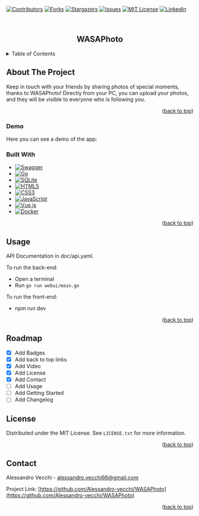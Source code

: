 <a name="readme-top"></a>
<!-- PROJECT SHIELDS -->
<!--
*** I'm using markdown "reference style" links for readability.
*** Reference links are enclosed in brackets [ ] instead of parentheses ( ).
*** See the bottom of this document for the declaration of the reference variables
*** for contributors-url, forks-url, etc. This is an optional, concise syntax you may use.
*** https://www.markdownguide.org/basic-syntax/#reference-style-links
-->
[![Contributors][contributors-shield]][contributors-url]
[![Forks][forks-shield]][forks-url]
[![Stargazers][stars-shield]][stars-url]
[![Issues][issues-shield]][issues-url]
[![MIT License][license-shield]][license-url]
[![LinkedIn][linkedin-shield]][linkedin-url]

<!-- PROJECT LOGO -->
<br />
<div align="center">

  <h2>WASAPhoto</h2>

  
</div>


<!-- TABLE OF CONTENTS -->
<details>
  <summary>Table of Contents</summary>
  <ol>
    <li>
      <a href="#about-the-project">About The Project</a>
      <ul>
        <li><a href="#built-with">Built With</a></li>
      </ul>
    </li>
    <li><a href="#demo">Demo</a></li>
    <li><a href="#usage">Usage</a></li>
    <li><a href="#roadmap">Roadmap</a></li>
    <li><a href="#license">License</a></li>
    <li><a href="#contact">Contact</a></li>
  </ol>
</details>



<!-- ABOUT THE PROJECT -->
## About The Project

Keep in touch with your friends by sharing photos of special moments, thanks to WASAPhoto! 
Directly from your PC, you can upload your photos, and they will be visible to everyone who is following you.

<p align="right">(<a href="#readme-top">back to top</a>)</p>

<!-- Demo -->
### Demo

Here you can see a demo of the app:




### Built With

* [![Swagger][Swagger-badge]][Swagger-url]
* [![Go][Go-badge]][Go-url]
* [![SQLite][SQLite-badge]][SQLite-url]
* [![HTML5][HTML-badge]][HTML-url]
* [![CSS3][CSS-badge]][CSS-url]
* [![JavaScript][JavaScript-badge]][JavaScript-url]
* [![Vue.js][Vue-badge]][Vue-url]
* [![Docker][Docker-badge]][Docker-url]

<p align="right">(<a href="#readme-top">back to top</a>)</p>

<!-- USAGE EXAMPLES -->
## Usage

API Documentation in doc/api.yaml.

To run the back-end:

- Open a terminal
- Run `go run webui/main.go`

To run the front-end:

- npm run dev

<p align="right">(<a href="#readme-top">back to top</a>)</p>

<!-- ROADMAP -->
## Roadmap

- [x] Add Badges
- [x] Add back to top links
- [x] Add Video
- [x] Add License 
- [x] Add Contact
- [ ] Add Usage
- [ ] Add Getting Started
- [ ] Add Changelog
      
<!-- LICENSE -->
## License

Distributed under the MIT License. See `LICENSE.txt` for more information.

<p align="right">(<a href="#readme-top">back to top</a>)</p>



<!-- CONTACT -->
## Contact

Alessandro Vecchi - alessandro.vecchi66@gmail.com

Project Link: [https://github.com/Alessandro-vecchi/WASAPhoto](https://github.com/Alessandro-vecchi/WASAPhoto)

<p align="right">(<a href="#readme-top">back to top</a>)</p>

<!-- MARKDOWN LINKS & IMAGES -->
<!-- https://www.markdownguide.org/basic-syntax/#reference-style-links -->
[contributors-shield]: https://img.shields.io/github/contributors/Alessandro-vecchi/WASAPhoto.svg?style=for-the-badge
[contributors-url]: https://github.com/Alessandro-vecchi/WASAPhoto/graphs/contributors

[forks-shield]: https://img.shields.io/github/forks/Alessandro-vecchi/WASAPhoto.svg?style=for-the-badge
[forks-url]: https://github.com/Alessandro-vecchi/WASAPhoto/network/members

[stars-shield]: https://img.shields.io/github/stars/Alessandro-vecchi/WASAPhoto.svg?style=for-the-badge
[stars-url]: https://github.com/Alessandro-vecchi/WASAPhoto/stargazers

[issues-shield]: https://img.shields.io/github/issues/Alessandro-vecchi/WASAPhoto.svg?style=for-the-badge
[issues-url]: https://github.com/Alessandro-vecchi/WASAPhoto/issues

[license-shield]: https://img.shields.io/github/license/Alessandro-vecchi/WASAPhoto.svg?style=for-the-badge
[license-url]: https://github.com/Alessandro-vecchi/WASAPhoto/blob/master/LICENSE.txt

[linkedin-shield]: https://img.shields.io/badge/-LinkedIn-black.svg?style=for-the-badge&logo=linkedin&colorB=555
[linkedin-url]: https://linkedin.com/in/alessandro-v-6711

[product-screenshot]: images/screenshot.png

[Swagger-badge]: https://img.shields.io/badge/-Swagger-%23Clojure?style=for-the-badge&logo=swagger&logoColor=white
[Swagger-url]: https://swagger.io/

[Go-badge]: https://img.shields.io/badge/go-%2300ADD8.svg?style=for-the-badge&logo=go&logoColor=white
[Go-url]: https://go.dev/

[SQLite-badge]: https://img.shields.io/badge/sqlite-%2307405e.svg?style=for-the-badge&logo=sqlite&logoColor=white
[SQLite-url]: https://sqlite.org/

[HTML-badge]: https://img.shields.io/badge/html5-%23E34F26.svg?style=for-the-badge&logo=html5&logoColor=white
[HTML-url]: https://html.com/

[CSS-badge]: https://img.shields.io/badge/css3-%231572B6.svg?style=for-the-badge&logo=css3&logoColor=white
[CSS-url]: https://CSS.com/

[JavaScript-badge]: https://img.shields.io/badge/javascript-%23323330.svg?style=for-the-badge&logo=javascript&logoColor=%23F7DF1E
[JavaScript-url]: https://JavaScript.com/


[Vue-badge]: https://img.shields.io/badge/vuejs-%2335495e.svg?style=for-the-badge&logo=vuedotjs&logoColor=%234FC08D
[Vue-url]: https://JavaScript.com/

[Docker-badge]: https://img.shields.io/badge/docker-%230db7ed.svg?style=for-the-badge&logo=docker&logoColor=white
[Docker-url]: https://Docker.com/

